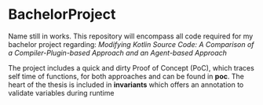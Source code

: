 # BachelorProject
Name still in works.
This repository will encompass all code required for my bachelor project regarding: *Modifying Kotlin Source Code: A Comparison of a Compiler-Plugin-based Approach and an Agent-based Approach*

The project includes a quick and dirty Proof of Concept (PoC), which traces self time of functions, for both approaches and can be found in **poc**.
The heart of the thesis is included in **invariants** which offers an annotation to validate variables during runtime
